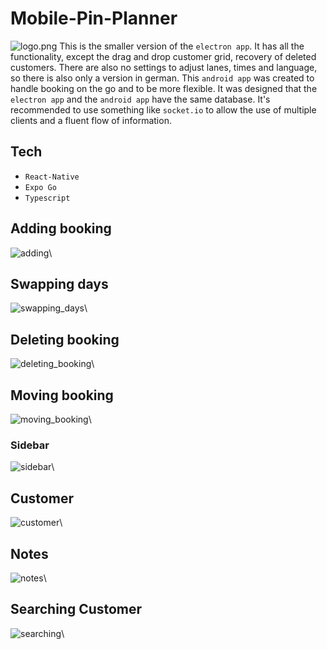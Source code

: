 # Mobile-Pin-Planner

![logo.png](https://i.imgur.com/oA1AwHk.png)
This is the smaller version of the `electron app`. It has all the functionality,
except the drag and drop customer grid, recovery of deleted customers. There are also no settings to adjust lanes, times
and language, so there is also only a version in german. This `android app` was created to handle booking 
on the go and to be more flexible. It was designed that the `electron app` and the `android app` have the same database.
It's recommended to use something like `socket.io` to allow the use of multiple clients and a fluent flow of information.

## Tech
- `React-Native`
- `Expo Go`
- `Typescript`

## Adding booking
![adding](https://i.imgur.com/HgTxax2.gif)\

## Swapping days
![swapping_days](https://i.imgur.com/H8mfLjB.gif)\

## Deleting booking
![deleting_booking](https://i.imgur.com/NI4zF2A.gif)\

## Moving booking
![moving_booking](https://i.imgur.com/vwvVTVc.gif)\

### Sidebar
![sidebar](https://i.imgur.com/OSyFxu7.gif)\

## Customer
![customer](https://i.imgur.com/gmcvb90.gif)\

## Notes
![notes](https://i.imgur.com/RHVvMuG.gif)\

## Searching Customer
![searching](https://i.imgur.com/kZcLx4r.gif)\


